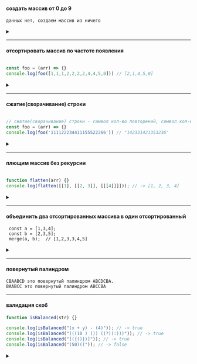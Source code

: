 #### создать массив от 0 до 9

```
данных нет, создаем массив из ничего
```
<details><summary> </summary>
  
```javascript
let arr = Array.from({length:10}).map((v,k)=>k)
```
</details>
  
---
  
#### отсортировать массив по частоте появления

```javascript

const foo = (arr) => {}
console.log(foo([1,1,1,2,2,2,2,4,4,5,0])) // [2,1,4,5,0]
```
<details><summary> </summary>
  
```javascript
  const foo = (arr) => {
   let obj = {}
   for (let item of arr) {
     obj[item] = (obj[item] ?? 0) + 1
   }
   return Object.entries(obj).sort((a,b)=>b[1]-a[1]).reduce((acc,item)=>{
     acc.push(item[0])
     return acc
   },[])
 }
```
  
</details>
  
---

#### сжатие(сворачивание) строки

```javascript

// сжатие(сворачивание) строки - символ кол-во повторений, символ кол-во повторений ...
const foo = (arr) => {}
console.log(foo('111122234411155522266')) // "142331421353236"
```
<details><summary> </summary>
  
```javascript
  const foo = (str) => {
  let res = str[0];
  let count = 1;
  let j = 0;
  for (let i=1; i < str.length; i++) {
    if (str[i]===str[i-1]) { count++ }
    else {
      res+=String(count);
      res+=String(str[i]);
      count=1;
    }
  }
  return res
}
```
  
</details>
  
---
  
#### плющим массив без рекурсии
  
```javascript  

function flatten(arr) {}
console.log(flatten([[1], [[2, 3]], [[[4]]]])); // -> [1, 2, 3, 4]
```
<details><summary> </summary>
  
```javascript
// без рекурсии
const flatten = (arr) => {
  let res = [...arr];
  let i = 0;
  while (i < res.length) {
    if (Array.isArray(res[i])) {
      res.splice(i, 1, ...res[i])
    }
    else i++
  }
  return res
}
```
</details>
  
---
  
#### объединить два отсортированных массива в один отсортированный  

```
 const a = [1,3,4];
 const b = [2,3,5];
 merge(a, b);  // [1,2,3,3,4,5]
```
  
<details><summary> </summary>

```javascript
  function merge(a, b) {
    let i = a.length - 1;
    let j = b.length - 1;
    let end = a.length + b.length - 1;
    
    while (j >= 0) {
      if (i >= 0 && a[i] > b[j]) {
        a[end] = a[i];
        i--;
      } else {
        a[end] = b[j];
        j--;
      }
      end--;
    }
    return a
}
```
</details>
  
---
  
#### повернутый палиндром  

```
CBAABCD это повернутый палиндром ABCDCBA.
BAABCC это повернутый палиндром ABCCBA
```
  
---
  
#### валидация скоб

```javascript
function isBalanced(str) {}

console.log(isBalanced("(x + y) - (4)")); // -> true
console.log(isBalanced("(((10 ) ()) ((?)(:)))")); // -> true
console.log(isBalanced("[({()})]")); // -> true
console.log(isBalanced("(50)((")); // -> false
```
<details><summary> </summary>
```javascript
  function isBalanced(str) {
  let stack = []
  let braces = {
    '{':'}',
    '[':']',
    '(':')',
  }
  let bracesArr = Object.keys(braces).join('') + Object.values(braces).join('')
  console.log(bracesArr)
  for (let char of str) {
    if (bracesArr.includes(char)) {
     if (braces[char]) stack.push(char) // открытая
      else {
        if (braces[stack.pop()] !== char ) return false
      }
    }
  }
  if (stack.length) return false
  else return true
}
```
</details>
